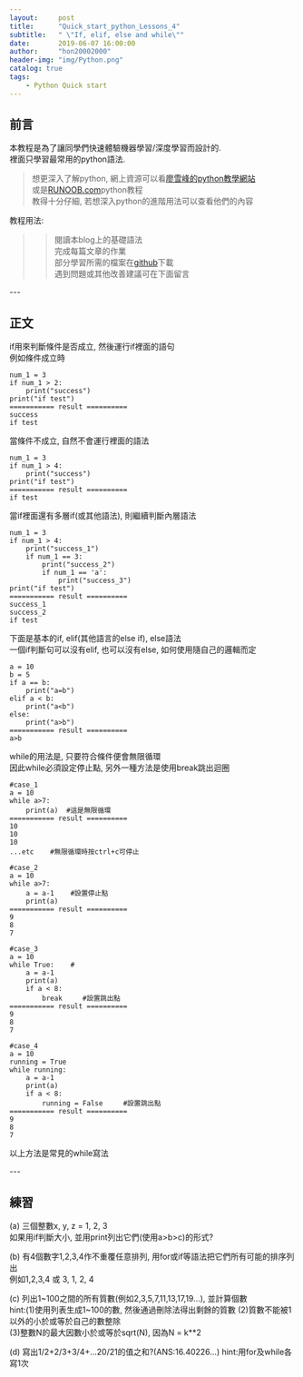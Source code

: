```yaml
---
layout:     post
title:      "Quick_start_python_Lessons_4"
subtitle:   " \"If, elif, else and while\""
date:       2019-06-07 16:00:00
author:     "hon20002000"
header-img: "img/Python.png"
catalog: true
tags:
    - Python Quick start
---
```


## 前言

本教程是為了讓同學們快速體驗機器學習/深度學習而設計的.  
裡面只學習最常用的python語法.

>想更深入了解python, 網上資源可以看[廖雪峰的python教學網站](https://www.liaoxuefeng.com/wiki/1016959663602400)  
>或是[RUNOOB.com](http://www.runoob.com/python/python-tutorial.html)python教程  
>教得十分仔細, 若想深入python的進階用法可以查看他們的內容   

教程用法:  
>>閱讀本blog上的基礎語法  
>>完成每篇文章的作業  
>>部分學習所需的檔案在[github](https://github.com/hon20002000/MacauAIChallenge2019_pythonLessons)下載  
>>遇到問題或其他改善建議可在下面留言


<p id = "build"></p>
---

## 正文

if用來判斷條件是否成立, 然後運行if裡面的語句  
例如條件成立時

    num_1 = 3
    if num_1 > 2:
        print("success")
    print("if test")    
    =========== result ==========
    success
    if test  
  
當條件不成立, 自然不會運行裡面的語法

    num_1 = 3
    if num_1 > 4:
        print("success")
    print("if test")    
    =========== result ==========
    if test  
    
當if裡面還有多層if(或其他語法), 則繼續判斷內層語法 

    num_1 = 3
    if num_1 > 4:
        print("success_1")
        if num_1 == 3:
            print("success_2")
            if num_1 == 'a':
                print("success_3")
    print("if test")    
    =========== result ==========
    success_1
    success_2
    if test 
   
下面是基本的if, elif(其他語言的else if), else語法  
一個if判斷句可以沒有elif, 也可以沒有else, 如何使用隨自己的邏輯而定

    a = 10
    b = 5
    if a == b:
        print("a=b")
    elif a < b:
        print("a<b")
    else:
        print("a>b")
    =========== result ==========
    a>b
         
while的用法是, 只要符合條件便會無限循環  
因此while必須設定停止點, 另外一種方法是使用break跳出迴圈  
    
    #case_1
    a = 10
    while a>7:
        print(a)  #這是無限循環
    =========== result ==========
    10
    10
    10
    ...etc    #無限循環時按ctrl+c可停止
    
    #case_2
    a = 10
    while a>7:
        a = a-1    #設置停止點
        print(a)
    =========== result ==========
    9
    8
    7    
        
    #case_3
    a = 10
    while True:    #
        a = a-1   
        print(a)
        if a < 8:
            break     #設置跳出點
    =========== result ==========
    9
    8
    7 

    #case_4
    a = 10
    running = True
    while running:
        a = a-1   
        print(a)
        if a < 8:
            running = False     #設置跳出點
    =========== result ==========
    9
    8
    7 

以上方法是常見的while寫法

<p id = "build"></p>
---
    
 
## 練習


(a) 三個整數x, y, z = 1, 2, 3  
如果用if判斷大小, 並用print列出它們(使用a>b>c)的形式?

(b) 有4個數字1,2,3,4作不重覆任意排列, 用for或if等語法把它們所有可能的排序列出  
例如1,2,3,4 或 3, 1, 2, 4
  
(c) 列出1~100之間的所有質數(例如2,3,5,7,11,13,17,19...), 並計算個數  
hint:(1)使用列表生成1~100的數, 然後通過刪除法得出剩餘的質數 
     (2)質數不能被1以外的小於或等於自己的數整除   
     (3)整數N的最大因數小於或等於sqrt(N), 因為N = k**2 

(d) 寫出1/2+2/3+3/4+...20/21的值之和?(ANS:16.40226...)
hint:用for及while各寫1次

